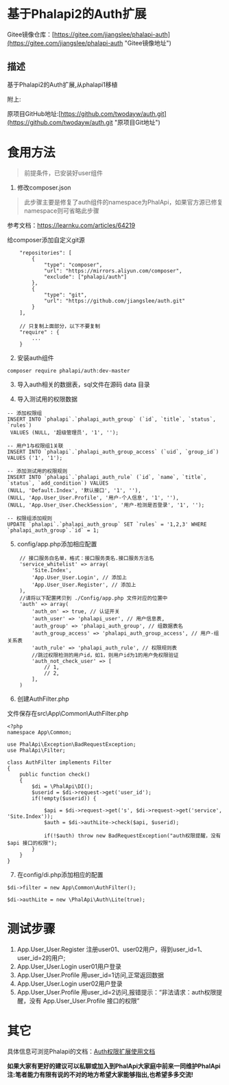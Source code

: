 
# 基于Phalapi2的Auth扩展

Gitee镜像仓库：[https://gitee.com/jiangslee/phalapi-auth](https://gitee.com/jiangslee/phalapi-auth "Gitee镜像地址")

## 描述

基于Phalapi2的Auth扩展,从phalapi1移植

附上:

原项目GitHub地址:[https://github.com/twodayw/auth.git](https://github.com/twodayw/auth.git "原项目Git地址")

# 食用方法

> 前提条件，已安装好user组件

1. 修改composer.json

> 此步骤主要是修复了auth组件的namespace为PhalApi，如果官方源已修复namespace则可省略此步骤

参考文档：https://learnku.com/articles/64219

给composer添加自定义git源
```
	"repositories": [
		{
			"type": "composer",
			"url": "https://mirrors.aliyun.com/composer",
			"exclude": ["phalapi/auth"]
		},
		{
			"type": "git",
			"url": "https://github.com/jiangslee/auth.git"
		}
	],

    // 只复制上面部分，以下不要复制
	"require" : {
        ...
    }
```

2. 安装auth组件

```
composer require phalapi/auth:dev-master
```

3. 导入auth相关的数据表，sql文件在源码 data 目录

4. 导入测试用的权限数据
```
-- 添加权限组
INSERT INTO `phalapi`.`phalapi_auth_group` (`id`, `title`, `status`, `rules`)
 VALUES (NULL, '超级管理员', '1', '');

-- 用户1与权限组1关联
INSERT INTO `phalapi`.`phalapi_auth_group_access` (`uid`, `group_id`) VALUES ('1', '1');

-- 添加测试用的权限规则
INSERT INTO `phalapi`.`phalapi_auth_rule` (`id`, `name`, `title`, `status`, `add_condition`) VALUES 
(NULL, 'Default.Index', '默认接口', '1', ''),
(NULL, 'App.User_User.Profile', '用户-个人信息', '1', ''),
(NULL, 'App.User_User.CheckSession', '用户-检测是否登录', '1', '');

-- 权限组添加规则
UPDATE `phalapi`.`phalapi_auth_group` SET `rules` = '1,2,3' WHERE `phalapi_auth_group`.`id` = 1;
```

5. config/app.php添加相应配置

```
    // 接口服务白名单，格式：接口服务类名.接口服务方法名
    'service_whitelist' => array(
        'Site.Index',
        'App.User_User.Login', // 添加上
        'App.User_User.Register', // 添加上
    ),
    //请将以下配置拷贝到 ./Config/app.php 文件对应的位置中
    'auth' => array(
        'auth_on' => true, // 认证开关
        'auth_user' => 'phalapi_user', // 用户信息表,
        'auth_group' => 'phalapi_auth_group', // 组数据表名
        'auth_group_access' => 'phalapi_auth_group_access', // 用户-组关系表
        'auth_rule' => 'phalapi_auth_rule', // 权限规则表
        //跳过权限检测的用户id，如1，则用户id为1的用户免权限验证
        'auth_not_check_user' => [
            // 1,
            // 2,
        ], 
    )
```

6. 创建AuthFilter.php

文件保存在src\App\Common\AuthFilter.php

```
<?php
namespace App\Common;

use PhalApi\Exception\BadRequestException;
use PhalApi\Filter;

class AuthFilter implements Filter 
{
    public function check()
    {
        $di = \PhalApi\DI();
        $userid = $di->request->get('user_id');
        if(!empty($userid)) {

            $api = $di->request->get('s', $di->request->get('service', 'Site.Index'));
            $auth = $di->authLite->check($api, $userid);
    
            if(!$auth) throw new BadRequestException("auth权限提醒，没有 $api 接口的权限");
        }
    }
}
```


7. 在config/di.php添加相应的配置

```
$di->filter = new App\Common\AuthFilter();

$di->authLite = new \PhalApi\Auth\Lite(true);
```

# 测试步骤
1. App.User_User.Register 注册user01、user02用户，得到user_id=1、user_id=2的用户;
2. App.User_User.Login user01用户登录
3. App.User_User.Profile 用user_id=1访问,正常返回数据
4. App.User_User.Login user02用户登录
3. App.User_User.Profile 用user_id=2访问,报错提示：“非法请求：auth权限提醒，没有 App.User_User.Profile 接口的权限”


# 其它
具体信息可浏览Phalapi的文档：[Auth权限扩展使用文档](https://gitee.com/dogstar/PhalApi-Library/wikis/Auth-权限扩展使用文档 "Auth权限扩展使用文档")


**如果大家有更好的建议可以私聊或加入到PhalApi大家庭中前来一同维护PhalApi**
**注:笔者能力有限有说的不对的地方希望大家能够指出,也希望多多交流!**

